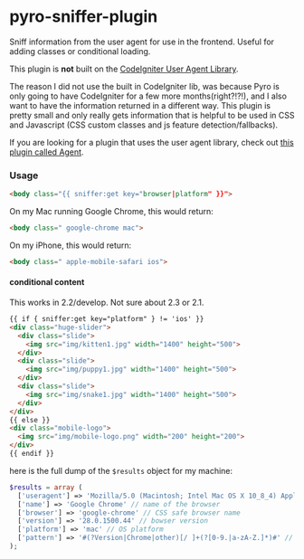 pyro-sniffer-plugin
===================

Sniff information from the user agent for use in the frontend. Useful for adding classes or conditional loading.

This plugin is **not** built on the [CodeIgniter User Agent Library](http://ellislab.com/codeigniter/user-guide/libraries/user_agent.html).

The reason I did not use the built in CodeIgniter lib, was because Pyro is only going to have CodeIgniter for a few more months(right?!?!), and I also want to have the information returned in a different way. This plugin is pretty small and only really gets information that is helpful to be used in CSS and Javascript (CSS custom classes and js feature detection/fallbacks).

If you are looking for a plugin that uses the user agent library, check out [this plugin called Agent](https://www.pyrocms.com/store/details/agent_plugin).

### Usage

```html
<body class="{{ sniffer:get key="browser|platform" }}">
```

On my Mac running Google Chrome, this would return:

```html
<body class=" google-chrome mac">
```

On my iPhone, this would return:

```html
<body class=" apple-mobile-safari ios">
```

#### conditional content

This works in 2.2/develop. Not sure about 2.3 or 2.1.

```html
{{ if { sniffer:get key="platform" } != 'ios' }}
<div class="huge-slider">
  <div class="slide">
    <img src="img/kitten1.jpg" width="1400" height="500">
  </div>
  <div class="slide">
    <img src="img/puppy1.jpg" width="1400" height="500">
  </div>
  <div class="slide">
    <img src="img/snake1.jpg" width="1400" height="500">
  </div>
</div>
{{ else }}
<div class="mobile-logo">
  <img src="img/mobile-logo.png" width="200" height="200">
</div>
{{ endif }}
```

here is the full dump of the `$results` object for my machine:

```php
$results = array (
  ['useragent'] => 'Mozilla/5.0 (Macintosh; Intel Mac OS X 10_8_4) AppleWebKit/537.36 (KHTML, like Gecko) Chrome/28.0.1500.44 Safari/537.36' // full ua string
  ['name'] => 'Google Chrome' // name of the browser
  ['browser'] => 'google-chrome' // CSS safe browser name
  ['version'] => '28.0.1500.44' // bowser version
  ['platform'] => 'mac' // OS platform
  ['pattern'] => '#(?Version|Chrome|other)[/ ]+(?[0-9.|a-zA-Z.]*)#' // match pattern
);
```





